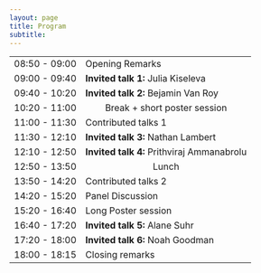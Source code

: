 ```yaml
---
layout: page
title: Program
subtitle: 
---
```



<div class='program-table' style='font-size: 10pt; width:100%;'>


<table>

  <tr>
    <td>08:50 - 09:00</td>
    <td>Opening Remarks</td>
  </tr>

  <tr>
    <td>09:00 - 09:40</td>
    <td><b>Invited talk 1:</b> Julia Kiseleva</td>
  </tr>

  <tr>
    <td>09:40 - 10:20</td>
    <td><b>Invited talk 2:</b> Bejamin Van Roy</td>
  </tr>

  <tr>
    <td>10:20 - 11:00</td>
    <td style="text-align: center">Break + short poster session</td>
  </tr>

  <tr>
    <td>11:00 - 11:30</td>
    <td>Contributed talks 1</td>
  </tr>

  <tr>
    <td>11:30 - 12:10</td>
    <td><b>Invited talk 3:</b> Nathan Lambert</td>
  </tr>

  <tr>
    <td>12:10 - 12:50</td>
    <td><b>Invited talk 4:</b> Prithviraj Ammanabrolu</td>
  </tr>
  <tr>
    <td>12:50 - 13:50</td>
    <td style="text-align: center">Lunch</td>
  </tr>

  <tr>
    <td>13:50 - 14:20</td>
    <td>Contributed talks 2</td>
  </tr>

  <tr>
    <td>14:20 - 15:20</td>
    <td>Panel Discussion</td>
  </tr>

  <tr>
    <td>15:20 - 16:40</td>
    <td>Long Poster session</td>
  </tr>

  <tr>
    <td>16:40 - 17:20</td>
    <td><b>Invited talk 5:</b> Alane Suhr</td>
  </tr>

  <tr>
    <td>17:20 - 18:00</td>
    <td><b>Invited talk 6:</b> Noah Goodman</td>
  </tr>

  <tr>
    <td>18:00 - 18:15</td>
    <td>Closing remarks</td>
  </tr>

</table>


</div>


